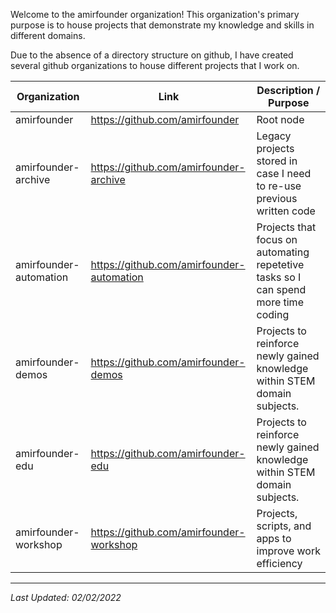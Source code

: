 Welcome to the amirfounder organization! This organization's primary purpose is to house projects that demonstrate my knowledge and skills in different domains.

Due to the absence of a directory structure on github, I have created several github organizations to house different projects that I work on.

| Organization | Link | Description / Purpose
|- |- |-    
| amirfounder | https://github.com/amirfounder | Root node
| amirfounder-archive | https://github.com/amirfounder-archive | Legacy projects stored in case I need to re-use previous written code
| amirfounder-automation | https://github.com/amirfounder-automation | Projects that focus on automating repetetive tasks so I can spend more time coding
| amirfounder-demos | https://github.com/amirfounder-demos | Projects to reinforce newly gained knowledge within STEM domain subjects.
| amirfounder-edu | https://github.com/amirfounder-edu | Projects to reinforce newly gained knowledge within STEM domain subjects.
| amirfounder-workshop | https://github.com/amirfounder-workshop | Projects, scripts, and apps to improve work efficiency

---

*Last Updated: 02/02/2022*
